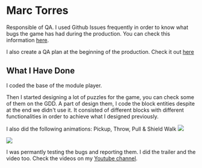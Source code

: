 # Marc Torres

Responsible of QA. 
I used Github Issues frequently in order to know what bugs the game has had during the production. You can check this information [here](https://github.com/BooLAW/Zelda-Project/issues).

I also create a QA plan at the beginning of the production. Check it out [here](https://github.com/BooLAW/Zelda-Project/wiki/QA)

## What I Have Done

I coded the base of the module player.

Then I started designing a lot of puzzles for the game, you can check some of them on the GDD. 
A part of design them, I code the block entities despite at the end we didn't use it.
It consisted of different blocks with different functionalities in order to achieve what I designed previously.

I also did the following animations: Pickup, Throw, Pull & Shield Walk 
![](http://imgur.com/ahBOk7k.png)

![](http://imgur.com/4xhrr1P.png)

I was permantly testing the bugs and reporting them. 
I did the trailer and the video too. Check the videos on my [Youtube channel](https://www.youtube.com/user/SequelScare/videos).
